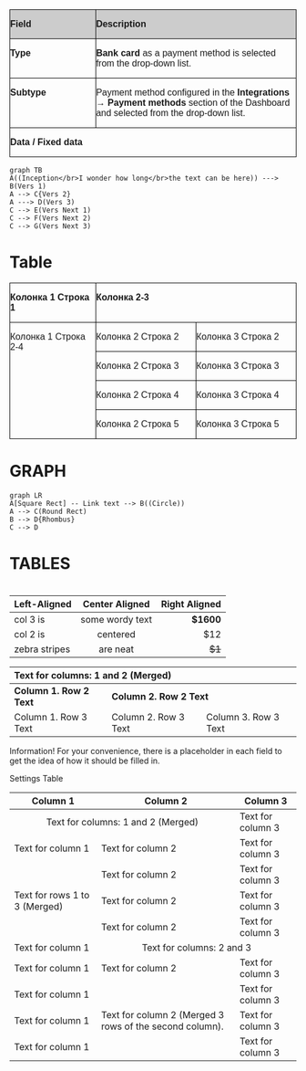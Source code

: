 <table class="table" style="table-layout: fixed;" cellpadding="0" cellspacing="0">
	<tr valign="top" BGCOLOR="#CCCCCC">
		<td width="30%" style="border: 1px solid #000000; padding: 0cm"><p><font face="Arial, sans-serif"><b>Field</b></font></p>
		</td>
		<td width="70%" style="border: 1px solid #000000; padding: 0cm"><p>
			<font face="Arial, sans-serif"><b>Description</b></font></p>
		</td>
	</tr>
	<tr valign="top">
		<td width="30%" style="border: 1px solid #000000; padding: 0cm"><p>
			<font face="Arial, sans-serif"><b>Type</b></font></p>
		</td>
		<td width="70%" style="border: 1px solid #000000; padding: 0cm"><p><font face="Arial, sans-serif"><b>Bank card</b> as a payment method is selected from the drop-down list.</font></p>
		</td>
	</tr>
	<tr valign="top">
		<td width="30%" style="border: 1px solid #000000; padding: 0cm"><p>
			<font face="Arial, sans-serif"><b>Subtype</b></font></p>
		</td>
		<td width="70%" style="border: 1px solid #000000; padding: 0cm"><p><font face="Arial, sans-serif">Payment method configured in the <b>Integrations → Payment methods</b> section of the Dashboard and selected from the drop-down list.</font></p>
		</td>
	</tr>
	<tr valign="top">
		<td colspan="2" width="30%" style="border: 1px solid #000000; padding: 0cm"><p>
			<font face="Arial, sans-serif"><b>Data / Fixed data</b></font></p>
		</td>
	</tr>
</table>






```mermaid
graph TB
A((Inception</br>I wonder how long</br>the text can be here)) ---> B(Vers 1)
A --> C{Vers 2}
A ---> D(Vers 3)
C --> E(Vers Next 1)
C --> F(Vers Next 2)
C --> G(Vers Next 3)

```






# Table

<table class="table" style="table-layout: fixed;" cellpadding="0" cellspacing="0">
	<tr valign="top">
		<td width="30%" style="border: 1px solid #000000; padding: 0cm"><p><font face="Arial, sans-serif"><b>Колонка
			1 Строка 1</b></font></p>
		</td>
		<td colspan="2" width="70" style="border: 1px solid #000000; padding: 0cm"><p>
			<font face="Arial, sans-serif"><b>Колонка 2-3</b></font></p>
		</td>
	</tr>
	<tr valign="top">
		<td rowspan="4" width="30%" style="border: 1px solid #000000; padding: 0cm"><p>
			<font face="Arial, sans-serif">Колонка 1 Строка 2-4</font></p>
		</td>
		<td width="35%" style="border: 1px solid #000000; padding: 0cm"><p><font face="Arial, sans-serif">Колонка
			2 Строка 2</font></p>
		</td>
		<td width="35%" style="border: 1px solid #000000; padding: 0cm"><p><font face="Arial, sans-serif">Колонка
			3 Строка 2</font></p>
		</td>
	</tr>
	<tr valign="top">
		<td width="35%" style="border: 1px solid #000000; padding: 0cm"><p><font face="Arial, sans-serif">Колонка
			2 Строка 3</font></p>
		</td>
		<td width="35%" style="border: 1px solid #000000; padding: 0cm"><p><font face="Arial, sans-serif">Колонка
			3 Строка 3</font></p>
		</td>
	</tr>
	<tr valign="top">
		<td width="35%" style="border: 1px solid #000000; padding: 0cm"><p><font face="Arial, sans-serif">Колонка
			2 Строка 4</font></p>
		</td>
		<td width="35%" style="border: 1px solid #000000; padding: 0cm"><p><font face="Arial, sans-serif">Колонка
			3 Строка 4</font></p>
		</td>
	</tr>
	<tr valign="top">
		<td width="35%" style="border: 1px solid #000000; padding: 0cm"><p><font face="Arial, sans-serif">Колонка
			2 Строка 5</font></p>
		</td>
		<td width="35%" style="border: 1px solid #000000; padding: 0cm"><p><font face="Arial, sans-serif">Колонка
			3 Строка 5</font></p>
		</td>
	</tr>
</table>

# GRAPH

```mermaid
graph LR
A[Square Rect] -- Link text --> B((Circle))
A --> C(Round Rect)
B --> D{Rhombus}
C --> D
```

# TABLES

# 

| Left-Aligned  | Center Aligned  | Right Aligned |
|:------------- |:---------------:| -------------:|
| col 3 is      | some wordy text |     **$1600** |
| col 2 is      | centered        |         $12   |
| zebra stripes | are neat        |        ~~$1~~ |

<table _ngcontent-jsn-c151="" class="table" style="table-layout: fixed;" width="100%" contenteditable="false">
    <thead>
        <th colspan="3" align="left">Text for columns: 1 and 2 (Merged)</th>
    </thead>
    <tr>
        <td><b>Column 1. Row 2 Text</b></td>
        <td colspan="2"><b>Column 2. Row 2 Text</b></td>
    </tr>
    <tr>
        <td>Column 1. Row 3 Text</td>
        <td>Column 2. Row 3 Text</td>
        <td>Column 3. Row 3 Text</td>
    </tr>
</table>

Information!
For your convenience, there is a placeholder in each field to get the idea of how it should be filled in.

Settings Table

<table _ngcontent-jsn-c151="" class="table" style="table-layout: fixed;" contenteditable="false">
   <thead>
      <tr>
         <th>Column 1</th>
         <th>Column 2</th>
         <th>Column 3</th>
      </tr>
   </thead>
   <tbody>
      <tr>
         <td colspan="2" style="text-align: center; vertical-align: middle;">Text for columns: 1 and 2 (Merged)</td>
         <td>Text for column 3</td>
      </tr>
      <tr>
         <td>Text for column 1</td>
         <td>Text for column 2</td>
         <td>Text for column 3</td>
      </tr>
      <tr>
        <td rowspan="3" style="vertical-align: middle;">Text for rows 1 to 3 (Merged)</td>
        <td>Text for column 2</td>
        <td>Text for column 3</td>
      </tr>
      <tr>
        <td>Text for column 2</td>
        <td>Text for column 3</td>
      </tr>
      <tr>
        <td>Text for column 2</td>
        <td>Text for column 3</td>
      </tr>
      <tr>
        <td>Text for column 1</td>
        <td td colspan="2" style="text-align: center; vertical-align: middle;">Text for columns: 2 and 3</td>
     </tr>
     <tr>
        <td>Text for column 1</td>
        <td>Text for column 2</td>
        <td>Text for column 3</td>
     </tr>
     <tr>
        <td>Text for column 1</td>
        <td rowspan="3" style="vertical-align: middle;">Text for column 2 (Merged 3 rows of the second column).</td>
        <td>Text for column 3</td>
     </tr>
     <tr>
        <td>Text for column 1</td>
        <td>Text for column 3</td>
      </tr>
      <tr>
        <td>Text for column 1</td>
        <td>Text for column 3</td>
      </tr>
   </tbody>
</table>

